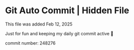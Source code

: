 # Git Auto Commit | Hidden File

This file was added Feb 12, 2025

Just for fun and keeping my daily git commit active 🤪

commit number: 248276
